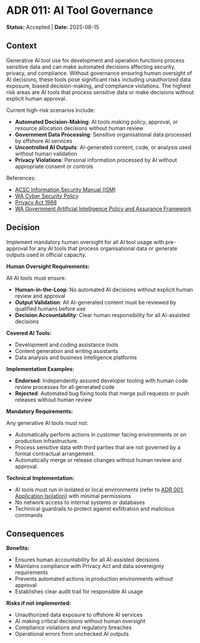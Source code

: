 # ADR 011: AI Tool Governance

**Status:** Accepted | **Date:** 2025-08-15

## Context

Generative AI tool use for development and operation functions process sensitive data and
can make automated decisions affecting security, privacy, and
compliance. Without governance ensuring human oversight of AI decisions,
these tools pose significant risks including unauthorized data exposure,
biased decision-making, and compliance violations. The highest risk
areas are AI tools that process sensitive data or make decisions
without explicit human approval.

Current high-risk scenarios include:

- **Automated Decision-Making**: AI tools making policy, approval, or
  resource allocation decisions without human review
- **Government Data Processing**: Sensitive organisational data
  processed by offshore AI services
- **Uncontrolled AI Outputs**: AI-generated content, code, or analysis
  used without human validation
- **Privacy Violations**: Personal information processed by AI without
  appropriate consent or controls

References:

- [ACSC Information Security Manual
  (ISM)](https://www.cyber.gov.au/resources-business-and-government/essential-cyber-security/ism)
- [WA Cyber Security
  Policy](https://www.wa.gov.au/government/publications/2024-wa-government-cyber-security-policy)
- [Privacy Act 1988](https://www.legislation.gov.au/Series/C2004A03712)
- [WA Government Artificial Intelligence Policy and Assurance Framework](https://www.wa.gov.au/government/publications/wa-government-artificial-intelligence-policy-and-assurance-framework)

## Decision

Implement mandatory human oversight for all AI tool usage with
pre-approval for any AI tools that process organisational data or
generate outputs used in official capacity.

**Human Oversight Requirements:**

All AI tools must ensure:

- **Human-in-the-Loop**: No automated AI decisions without explicit
  human review and approval
- **Output Validation**: All AI-generated content must be reviewed by
  qualified humans before use
- **Decision Accountability**: Clear human responsibility for all
  AI-assisted decisions

**Covered AI Tools:**

- Development and coding assistance tools
- Content generation and writing assistants
- Data analysis and business intelligence platforms

**Implementation Examples:**

- **Endorsed**: Independently assured developer tooling with human code review processes for all generated code
- **Rejected**: Automated bug fixing tools that merge pull requests or push releases
  without human review

**Mandatory Requirements:**

Any generative AI tools must not:

- Automatically perform actions in customer facing environments or on production infrastructure.
- Process sensitive data with third parties that are not governed by a formal contractual arrangement.
- Automatically merge or release changes without human review and approval.

**Technical Implementation:**

- AI tools must run in isolated or local environments (refer to [ADR 001: Application Isolation](001-isolation.md)) with minimal permissions
- No network access to internal systems or databases
- Techinical guardrails to protect against exfiltration and malicious commands

## Consequences

**Benefits:**

- Ensures human accountability for all AI-assisted decisions
- Maintains compliance with Privacy Act and data sovereignty requirements
- Prevents automated actions in production environments without approval
- Establishes clear audit trail for responsible AI usage

**Risks if not implemented:**

- Unauthorized data exposure to offshore AI services
- AI making critical decisions without human oversight
- Compliance violations and regulatory breaches
- Operational errors from unchecked AI outputs

